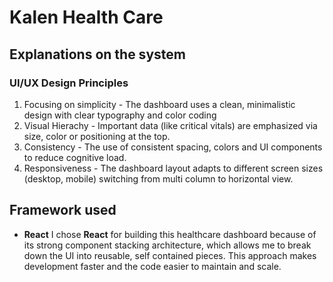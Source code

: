 # Kalen Health Care

## Explanations on the system

### UI/UX Design Principles
1. Focusing on simplicity -  The dashboard uses a clean, minimalistic design with clear typography and color coding
2. Visual Hierachy - Important data (like critical vitals) are emphasized via size, color or positioning at the top.
3. Consistency - The use of consistent spacing, colors and UI components to reduce cognitive load.
4. Responsiveness - The dashboard layout adapts to different screen sizes (desktop, mobile) switching from multi column to horizontal view.

## Framework used
- **React**
  I chose **React** for building this healthcare dashboard because of its strong component stacking architecture, which allows me to break down the UI into reusable, self contained pieces. This approach makes development faster and the code easier to maintain and scale.
